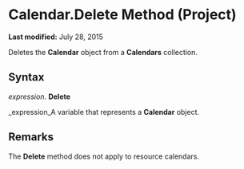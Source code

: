 
# Calendar.Delete Method (Project)

 **Last modified:** July 28, 2015

Deletes the  **Calendar** object from a **Calendars** collection.

## Syntax

 _expression_. **Delete**

 _expression_A variable that represents a  **Calendar** object.


## Remarks

The  **Delete** method does not apply to resource calendars.

